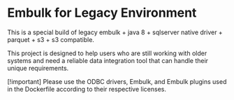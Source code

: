 # Embulk for Legacy Environment

This is a special build of legacy embulk + java 8 + sqlserver native driver + parquet + s3 + s3 compatible.

This project is designed to help users who are still working with older systems and need a reliable data integration tool that can handle their unique requirements.

[!important] Please use the ODBC drivers, Embulk, and Embulk plugins used in the Dockerfile according to their respective licenses.